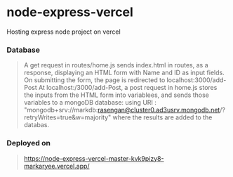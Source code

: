 # node-express-vercel
Hosting express node project on vercel

### Database
> A get request in routes/home.js sends index.html in routes, as a response, displaying an HTML form with Name and ID as input fields. On submitting the form, the page is redirected to localhost:3000/add-Post
At localhost:/3000/add-Post, a post request in home.js stores the inputs from the HTML form into variablees, and sends those variables to a mongoDB database: using URI :  "mongodb+srv://markdb:rasengan@cluster0.ad3usrv.mongodb.net/?retryWrites=true&w=majority"
where the results are added to the databas. 

### Deployed on
> https://node-express-vercel-master-kvk9pizy8-markaryee.vercel.app/
